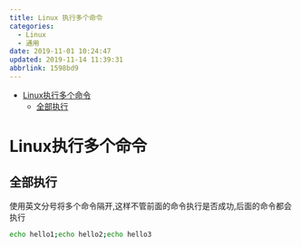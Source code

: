 ```yaml
---
title: Linux 执行多个命令
categories: 
  - Linux
  - 通用
date: 2019-11-01 10:24:47
updated: 2019-11-14 11:39:31
abbrlink: 1598bd9
---
```

<div id='my_toc'>

- [Linux执行多个命令](/blog/1598bd9/#Linux执行多个命令)
    - [全部执行](/blog/1598bd9/#全部执行)

</div>
<!--more-->
<script>if (navigator.platform.toLowerCase() == 'win32'){document.getElementById('my_toc').style.display = 'none';}</script>

<!--end-->
# Linux执行多个命令 #
## 全部执行 ##
使用英文分号将多个命令隔开,这样不管前面的命令执行是否成功,后面的命令都会执行
```bash
echo hello1;echo hello2;echo hello3
```
